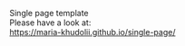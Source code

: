 Single page template <br>
Please have a look at: <br>
https://maria-khudolii.github.io/single-page/

